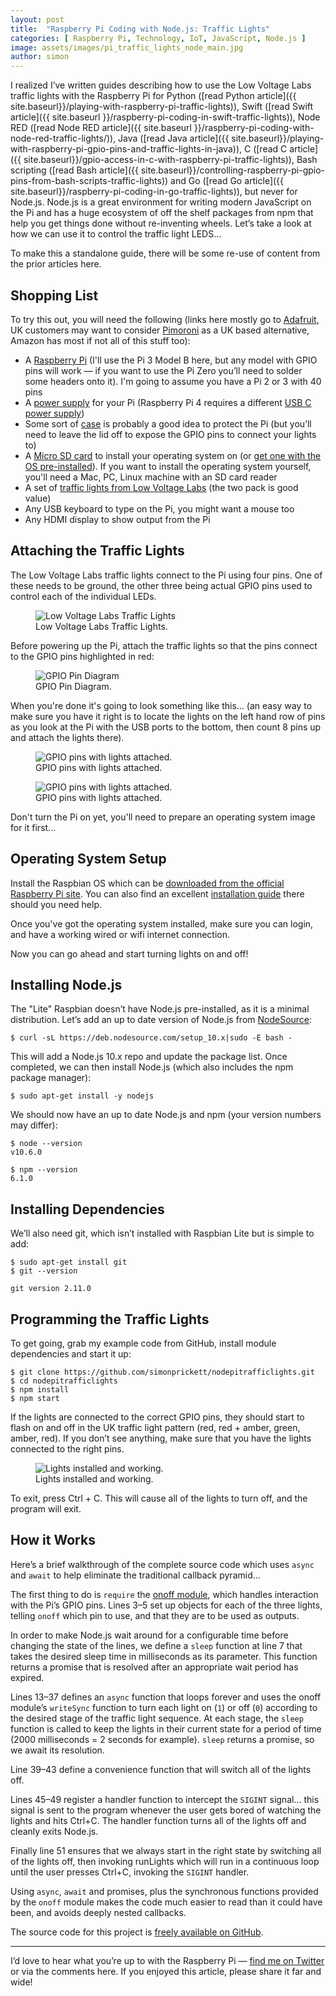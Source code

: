 ```yaml
---
layout: post
title:  "Raspberry Pi Coding with Node.js: Traffic Lights"
categories: [ Raspberry Pi, Technology, IoT, JavaScript, Node.js ]
image: assets/images/pi_traffic_lights_node_main.jpg
author: simon
---
```

I realized I’ve written guides describing how to use the Low Voltage Labs traffic lights with the Raspberry Pi for Python ([read Python article]({{ site.baseurl}}/playing-with-raspberry-pi-traffic-lights)), Swift ([read Swift article]({{ site.baseurl }}/raspberry-pi-coding-in-swift-traffic-lights)), Node RED ([read Node RED article]({{ site.baseurl }}/raspberry-pi-coding-with-node-red-traffic-lights/)), Java ([read Java article]({{ site.baseurl}}/playing-with-raspberry-pi-gpio-pins-and-traffic-lights-in-java)), C ([read C article]({{ site.baseurl}}/gpio-access-in-c-with-raspberry-pi-traffic-lights)), Bash scripting ([read Bash article]({{ site.baseurl}}/controlling-raspberry-pi-gpio-pins-from-bash-scripts-traffic-lights)) and Go ([read Go article]({{ site.baseurl}}/raspberry-pi-coding-in-go-traffic-lights)), but never for Node.js. Node.js is a great environment for writing modern JavaScript on the Pi and has a huge ecosystem of off the shelf packages from npm that help you get things done without re-inventing wheels. Let’s take a look at how we can use it to control the traffic light LEDS...

To make this a standalone guide, there will be some re-use of content from the prior articles here.

## Shopping List

To try this out, you will need the following (links here mostly go to [Adafruit](https://www.adafruit.com/), UK customers may want to consider [Pimoroni](https://shop.pimoroni.com/) as a UK based alternative, Amazon has most if not all of this stuff too):

* A [Raspberry Pi](https://www.adafruit.com/product/3055) (I'll use the Pi 3 Model B here, but any model with GPIO pins will work — if you want to use the Pi Zero you’ll need to solder some headers onto it). I'm going to assume you have a Pi 2 or 3 with 40 pins
* A [power supply](https://www.adafruit.com/product/1995) for your Pi (Raspberry Pi 4 requires a different [USB C power supply](https://www.adafruit.com/product/4298))
* Some sort of [case](https://www.adafruit.com/product/2256) is probably a good idea to protect the Pi (but you’ll need to leave the lid off to expose the GPIO pins to connect your lights to)
* A [Micro SD card](https://www.adafruit.com/product/1294) to install your operating system on (or [get one with the OS pre-installed](https://www.adafruit.com/product/3259)). If you want to install the operating system yourself, you'll need a Mac, PC, Linux machine with an SD card reader
* A set of [traffic lights from Low Voltage Labs](http://lowvoltagelabs.com/products/pi-traffic/) (the two pack is good value)
* Any USB keyboard to type on the Pi, you might want a mouse too
* Any HDMI display to show output from the Pi

## Attaching the Traffic Lights

The Low Voltage Labs traffic lights connect to the Pi using four pins. One of these needs to be ground, the other three being actual GPIO pins used to control each of the individual LEDs.

<figure class="figure">
  <img src="{{ site.baseurl }}/assets/images/pi_traffic_lights_node_lights_stock.jpg" class="figure-img img-fluid" alt="Low Voltage Labs Traffic Lights">
  <figcaption class="figure-caption text-center">Low Voltage Labs Traffic Lights.</figcaption>
</figure>

Before powering up the Pi, attach the traffic lights so that the pins connect to the GPIO pins highlighted in red:

<figure class="figure">
  <img src="{{ site.baseurl }}/assets/images/pi_traffic_lights_node_gpio_diagram.png" class="figure-img img-fluid" alt="GPIO Pin Diagram">
  <figcaption class="figure-caption text-center">GPIO Pin Diagram.</figcaption>
</figure>

When you're done it's going to look something like this... (an easy way to make sure you have it right is to locate the lights on the left hand row of pins as you look at the Pi with the USB ports to the bottom, then count 8 pins up and attach the lights there).

<figure class="figure">
  <img src="{{ site.baseurl }}/assets/images/pi_traffic_lights_node_lights_attached_1.jpg" class="figure-img img-fluid" alt="GPIO pins with lights attached.">
  <figcaption class="figure-caption text-center">GPIO pins with lights attached.</figcaption>
</figure>

<figure class="figure">
  <img src="{{ site.baseurl }}/assets/images/pi_traffic_lights_node_lights_attached_2.jpg" class="figure-img img-fluid" alt="GPIO pins with lights attached.">
  <figcaption class="figure-caption text-center">GPIO pins with lights attached.</figcaption>
</figure>

Don't turn the Pi on yet, you'll need to prepare an operating system image for it first...

## Operating System Setup

Install the Raspbian OS which can be [downloaded from the official Raspberry Pi site](https://www.raspberrypi.org/downloads/raspbian/). You can also find an excellent [installation guide](https://www.raspberrypi.org/documentation/installation/installing-images/README.md) there should you need help.

Once you've got the operating system installed, make sure you can login, and have a working wired or wifi internet connection.

Now you can go ahead and start turning lights on and off!

## Installing Node.js

The "Lite" Raspbian doesn’t have Node.js pre-installed, as it is a minimal distribution. Let’s add an up to date version of Node.js from [NodeSource](https://nodesource.com/):

```
$ curl -sL https://deb.nodesource.com/setup_10.x|sudo -E bash -
```

This will add a Node.js 10.x repo and update the package list. Once completed, we can then install Node.js (which also includes the npm package manager):

```
$ sudo apt-get install -y nodejs
```

We should now have an up to date Node.js and npm (your version numbers may differ):

```
$ node --version
v10.6.0

$ npm --version
6.1.0
```

## Installing Dependencies

We’ll also need git, which isn’t installed with Raspbian Lite but is simple to add:

```
$ sudo apt-get install git
$ git --version

git version 2.11.0
```

## Programming the Traffic Lights

To get going, grab my example code from GitHub, install module dependencies and start it up:

```
$ git clone https://github.com/simonprickett/nodepitrafficlights.git
$ cd nodepitrafficlights
$ npm install
$ npm start
```

If the lights are connected to the correct GPIO pins, they should start to flash on and off in the UK traffic light pattern (red, red + amber, green, amber, red). If you don’t see anything, make sure that you have the lights connected to the right pins.

<figure class="figure">
  <img src="{{ site.baseurl }}/assets/images/pi_traffic_lights_node_lights_working.gif" class="figure-img img-fluid" alt="Lights installed and working.">
  <figcaption class="figure-caption text-center">Lights installed and working.</figcaption>
</figure>

To exit, press Ctrl + C. This will cause all of the lights to turn off, and the program will exit.

## How it Works

Here’s a brief walkthrough of the complete source code which uses `async` and `await` to help eliminate the traditional callback pyramid...

<script src="https://gist.github.com/simonprickett/c6d10066974ca1aa00ac7e658a4184d8.js"></script>

The first thing to do is `require` the [onoff module](https://www.npmjs.com/package/onoff), which handles interaction with the Pi’s GPIO pins. Lines 3–5 set up objects for each of the three lights, telling `onoff` which pin to use, and that they are to be used as outputs.

In order to make Node.js wait around for a configurable time before changing the state of the lines, we define a `sleep` function at line 7 that takes the desired sleep time in milliseconds as its parameter. This function returns a promise that is resolved after an appropriate wait period has expired.

Lines 13–37 defines an `async` function that loops forever and uses the onoff module’s `writeSync` function to turn each light on (`1`) or off (`0`) according to the desired stage of the traffic light sequence. At each stage, the `sleep` function is called to keep the lights in their current state for a period of time (2000 milliseconds = 2 seconds for example). `sleep` returns a promise, so we await its resolution.

Line 39–43 define a convenience function that will switch all of the lights off.

Lines 45–49 register a handler function to intercept the `SIGINT` signal... this signal is sent to the program whenever the user gets bored of watching the lights and hits Ctrl+C. The handler function turns all of the lights off and cleanly exits Node.js.

Finally line 51 ensures that we always start in the right state by switching all of the lights off, then invoking runLights which will run in a continuous loop until the user presses Ctrl+C, invoking the `SIGINT` handler.

Using `async`, `await` and promises, plus the synchronous functions provided by the `onoff` module makes the code much easier to read than it could have been, and avoids deeply nested callbacks.

The source code for this project is [freely available on GitHub](https://github.com/simonprickett/nodepitrafficlights).

---

I’d love to hear what you’re up to with the Raspberry Pi — [find me on Twitter](https://twitter.com/simon_prickett) or via the comments here. If you enjoyed this article, please share it far and wide!